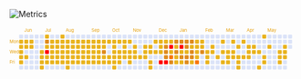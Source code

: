 ![Metrics](https://metrics.lecoq.io/moimhossain?template=classic&languages=1&introduction=1&gists=1&lines=1&activity=1&languages.colors=github&languages.threshold=0%25&introduction.title=true&activity.limit=5&activity.days=14&activity.filter=all&activity.visibility=all&activity.timestamps=false&config.timezone=Europe%2FAmsterdam)

<style>
    :root {
  --color-calendar-graph-day-bg: #dbe3f8;
  --color-calendar-graph-day-L1-bg: #e9b31e;
  --color-calendar-graph-day-L2-bg: #df8b1e;
  --color-calendar-graph-day-L3-bg: #f8760b;
  --color-calendar-graph-day-L4-bg: #ff0000;
}

rect.ContributionCalendar-day[data-level='0'] {
    fill: var(--color-calendar-graph-day-bg);
}

rect.ContributionCalendar-day[data-level='1'] {
    fill: var(--color-calendar-graph-day-L1-bg);
}

rect.ContributionCalendar-day[data-level='2'] {
    fill: var(--color-calendar-graph-day-L2-bg);
}

rect.ContributionCalendar-day[data-level='3'] {
    fill: var(--color-calendar-graph-day-L3-bg);
}

rect.ContributionCalendar-day[data-level='4'] {
    fill: var(--color-calendar-graph-day-L4-bg);
}

.calendar .width-full > .float-left {
    display: none;
}

.calendar {
    font-family: Helvetica, arial;
    border: 1px solid #c20202;
    border-radius: 3px;
    min-height: 243px;
    text-align: center;
    margin: 0 auto;
}

.calendar-graph text.wday,
.calendar-graph text.month {
    font-size: 10px;
    fill: rgb(255, 0, 0);
}

.contrib-legend {
    text-align: right;
    padding: 0 14px 10px 0;
    display: inline-block;
    float: right;
}

.contrib-legend .legend {
    display: inline-block;
    list-style: none;
    margin: 0 5px;
    position: relative;
    bottom: -1px;
    padding: 0;
}

.contrib-legend .legend li {
    display: inline-block;
    width: 10px;
    height: 10px;
}

.text-small {
    font-size: 12px;
    color: #f80000;
}

.calendar-graph {
    padding: 5px 0 0;
    text-align: center;
}

.contrib-column {
    padding: 15px 0;
    text-align: center;
    border-left: 1px solid rgb(247, 1, 1);
    border-top: 1px solid rgb(255, 0, 0);
    font-size: 11px;
}

.contrib-column-first {
    border-left: 0;
}

.table-column {
    display: table-cell;
    width: 1%;
    padding-right: 10px;
    padding-left: 10px;
    vertical-align: top;
}

.contrib-number {
    font-weight: 300;
    line-height: 1.3em;
    font-size: 24px;
    display: block;
    color: rgb(248, 2, 2);
}

.calendar img.spinner {
    width: 70px;
    margin-top: 50px;
    min-height: 70px;
}

.monospace {
    text-align: center;
    color: rgb(236, 11, 11);
    font-family: monospace;
}

.monospace a {
    color: #1D75AB;
    text-decoration: none;
}

.contrib-footer {
    font-size: 11px;
    padding: 0 10px 12px;
    text-align: left;
    width: 100%;
    box-sizing: border-box;
    height: 26px;
}

.left.text-muted {
    float: left;
    margin-left: 9px;
    color: #f10000;
}
.left.text-muted a {
    color: #4078c0;
    text-decoration: none;
}
.left.text-muted a:hover,
.monospace a:hover {
    text-decoration: underline;
}

h2.f4.text-normal.mb-3 {
    display: none;
}

.float-left.text-gray {
    float: left;
}
#user-activity-overview{
    display:none;
}

.day-tooltip {
    white-space: nowrap;
    position: absolute;
    z-index: 99999;
    padding: 10px;
    font-size: 12px;
    color: #959da5;
    text-align: center;
    background: rgba(0,0,0,.85);
    border-radius: 3px;
    display: none;
    pointer-events: none;
}
.day-tooltip strong {
    color: #dfe2e5;
}
.day-tooltip.is-visible {
    display: block;
}
.day-tooltip:after {
    position: absolute;
    bottom: -10px;
    left: 50%;
    width: 5px;
    height: 5px;
    box-sizing: border-box;
    margin: 0 0 0 -5px;
    content: " ";
    border: 5px solid transparent;
    border-top-color: rgba(0,0,0,.85)
}

text.ContributionCalendar-label {
    fill: rgb(228, 156, 0);
    font-size: 11px;
}
</style>
<svg width="100%" class="js-calendar-graph-svg" viewBox="0 0 722 112">
    <g transform="translate(10, 20)" data-hydro-click="{&quot;event_type&quot;:&quot;user_profile.click&quot;,&quot;payload&quot;:{&quot;profile_user_id&quot;:1510438,&quot;target&quot;:&quot;CONTRIBUTION_CALENDAR_SQUARE&quot;,&quot;user_id&quot;:null,&quot;originating_url&quot;:&quot;https://github.com/users/moimhossain/contributions&quot;}}" data-hydro-click-hmac="5998fb05690c9ad6bb61d2a71d0100ec7dace3de530f246fe4c9d3b004e5406b">
    <g transform="translate(0, 0)">
    <rect width="10" height="10" x="14" y="0" class="ContributionCalendar-day" rx="2" ry="2" data-count="0" data-date="2020-05-31" data-level="0"></rect>
    <rect width="10" height="10" x="14" y="13" class="ContributionCalendar-day" rx="2" ry="2" data-count="2" data-date="2020-06-01" data-level="1"></rect>
    <rect width="10" height="10" x="14" y="26" class="ContributionCalendar-day" rx="2" ry="2" data-count="3" data-date="2020-06-02" data-level="1"></rect>
    <rect width="10" height="10" x="14" y="39" class="ContributionCalendar-day" rx="2" ry="2" data-count="3" data-date="2020-06-03" data-level="1"></rect>
    <rect width="10" height="10" x="14" y="52" class="ContributionCalendar-day" rx="2" ry="2" data-count="2" data-date="2020-06-04" data-level="1"></rect>
    <rect width="10" height="10" x="14" y="65" class="ContributionCalendar-day" rx="2" ry="2" data-count="2" data-date="2020-06-05" data-level="1"></rect>
    <rect width="10" height="10" x="14" y="78" class="ContributionCalendar-day" rx="2" ry="2" data-count="0" data-date="2020-06-06" data-level="0"></rect>
    </g>
    <g transform="translate(14, 0)">
    <rect width="10" height="10" x="13" y="0" class="ContributionCalendar-day" rx="2" ry="2" data-count="0" data-date="2020-06-07" data-level="0"></rect>
    <rect width="10" height="10" x="13" y="13" class="ContributionCalendar-day" rx="2" ry="2" data-count="6" data-date="2020-06-08" data-level="1"></rect>
    <rect width="10" height="10" x="13" y="26" class="ContributionCalendar-day" rx="2" ry="2" data-count="49" data-date="2020-06-09" data-level="1"></rect>
    <rect width="10" height="10" x="13" y="39" class="ContributionCalendar-day" rx="2" ry="2" data-count="0" data-date="2020-06-10" data-level="0"></rect>
    <rect width="10" height="10" x="13" y="52" class="ContributionCalendar-day" rx="2" ry="2" data-count="1" data-date="2020-06-11" data-level="1"></rect>
    <rect width="10" height="10" x="13" y="65" class="ContributionCalendar-day" rx="2" ry="2" data-count="0" data-date="2020-06-12" data-level="0"></rect>
    <rect width="10" height="10" x="13" y="78" class="ContributionCalendar-day" rx="2" ry="2" data-count="0" data-date="2020-06-13" data-level="0"></rect>
    </g>
    <g transform="translate(28, 0)">
    <rect width="10" height="10" x="12" y="0" class="ContributionCalendar-day" rx="2" ry="2" data-count="0" data-date="2020-06-14" data-level="0"></rect>
    <rect width="10" height="10" x="12" y="13" class="ContributionCalendar-day" rx="2" ry="2" data-count="7" data-date="2020-06-15" data-level="1"></rect>
    <rect width="10" height="10" x="12" y="26" class="ContributionCalendar-day" rx="2" ry="2" data-count="1" data-date="2020-06-16" data-level="1"></rect>
    <rect width="10" height="10" x="12" y="39" class="ContributionCalendar-day" rx="2" ry="2" data-count="0" data-date="2020-06-17" data-level="0"></rect>
    <rect width="10" height="10" x="12" y="52" class="ContributionCalendar-day" rx="2" ry="2" data-count="0" data-date="2020-06-18" data-level="0"></rect>
    <rect width="10" height="10" x="12" y="65" class="ContributionCalendar-day" rx="2" ry="2" data-count="0" data-date="2020-06-19" data-level="0"></rect>
    <rect width="10" height="10" x="12" y="78" class="ContributionCalendar-day" rx="2" ry="2" data-count="0" data-date="2020-06-20" data-level="0"></rect>
    </g>
    <g transform="translate(42, 0)">
    <rect width="10" height="10" x="11" y="0" class="ContributionCalendar-day" rx="2" ry="2" data-count="0" data-date="2020-06-21" data-level="0"></rect>
    <rect width="10" height="10" x="11" y="13" class="ContributionCalendar-day" rx="2" ry="2" data-count="0" data-date="2020-06-22" data-level="0"></rect>
    <rect width="10" height="10" x="11" y="26" class="ContributionCalendar-day" rx="2" ry="2" data-count="0" data-date="2020-06-23" data-level="0"></rect>
    <rect width="10" height="10" x="11" y="39" class="ContributionCalendar-day" rx="2" ry="2" data-count="0" data-date="2020-06-24" data-level="0"></rect>
    <rect width="10" height="10" x="11" y="52" class="ContributionCalendar-day" rx="2" ry="2" data-count="0" data-date="2020-06-25" data-level="0"></rect>
    <rect width="10" height="10" x="11" y="65" class="ContributionCalendar-day" rx="2" ry="2" data-count="0" data-date="2020-06-26" data-level="0"></rect>
    <rect width="10" height="10" x="11" y="78" class="ContributionCalendar-day" rx="2" ry="2" data-count="0" data-date="2020-06-27" data-level="0"></rect>
    </g>
    <g transform="translate(56, 0)">
    <rect width="10" height="10" x="10" y="0" class="ContributionCalendar-day" rx="2" ry="2" data-count="0" data-date="2020-06-28" data-level="0"></rect>
    <rect width="10" height="10" x="10" y="13" class="ContributionCalendar-day" rx="2" ry="2" data-count="0" data-date="2020-06-29" data-level="0"></rect>
    <rect width="10" height="10" x="10" y="26" class="ContributionCalendar-day" rx="2" ry="2" data-count="0" data-date="2020-06-30" data-level="0"></rect>
    <rect width="10" height="10" x="10" y="39" class="ContributionCalendar-day" rx="2" ry="2" data-count="3" data-date="2020-07-01" data-level="1"></rect>
    <rect width="10" height="10" x="10" y="52" class="ContributionCalendar-day" rx="2" ry="2" data-count="1" data-date="2020-07-02" data-level="1"></rect>
    <rect width="10" height="10" x="10" y="65" class="ContributionCalendar-day" rx="2" ry="2" data-count="11" data-date="2020-07-03" data-level="1"></rect>
    <rect width="10" height="10" x="10" y="78" class="ContributionCalendar-day" rx="2" ry="2" data-count="1" data-date="2020-07-04" data-level="1"></rect>
    </g>
    <g transform="translate(70, 0)">
    <rect width="10" height="10" x="9" y="0" class="ContributionCalendar-day" rx="2" ry="2" data-count="1" data-date="2020-07-05" data-level="1"></rect>
    <rect width="10" height="10" x="9" y="13" class="ContributionCalendar-day" rx="2" ry="2" data-count="88" data-date="2020-07-06" data-level="2"></rect>
    <rect width="10" height="10" x="9" y="26" class="ContributionCalendar-day" rx="2" ry="2" data-count="25" data-date="2020-07-07" data-level="1"></rect>
    <rect width="10" height="10" x="9" y="39" class="ContributionCalendar-day" rx="2" ry="2" data-count="177" data-date="2020-07-08" data-level="4"></rect>
    <rect width="10" height="10" x="9" y="52" class="ContributionCalendar-day" rx="2" ry="2" data-count="8" data-date="2020-07-09" data-level="1"></rect>
    <rect width="10" height="10" x="9" y="65" class="ContributionCalendar-day" rx="2" ry="2" data-count="1" data-date="2020-07-10" data-level="1"></rect>
    <rect width="10" height="10" x="9" y="78" class="ContributionCalendar-day" rx="2" ry="2" data-count="0" data-date="2020-07-11" data-level="0"></rect>
    </g>
    <g transform="translate(84, 0)">
    <rect width="10" height="10" x="8" y="0" class="ContributionCalendar-day" rx="2" ry="2" data-count="0" data-date="2020-07-12" data-level="0"></rect>
    <rect width="10" height="10" x="8" y="13" class="ContributionCalendar-day" rx="2" ry="2" data-count="5" data-date="2020-07-13" data-level="1"></rect>
    <rect width="10" height="10" x="8" y="26" class="ContributionCalendar-day" rx="2" ry="2" data-count="1" data-date="2020-07-14" data-level="1"></rect>
    <rect width="10" height="10" x="8" y="39" class="ContributionCalendar-day" rx="2" ry="2" data-count="1" data-date="2020-07-15" data-level="1"></rect>
    <rect width="10" height="10" x="8" y="52" class="ContributionCalendar-day" rx="2" ry="2" data-count="1" data-date="2020-07-16" data-level="1"></rect>
    <rect width="10" height="10" x="8" y="65" class="ContributionCalendar-day" rx="2" ry="2" data-count="5" data-date="2020-07-17" data-level="1"></rect>
    <rect width="10" height="10" x="8" y="78" class="ContributionCalendar-day" rx="2" ry="2" data-count="0" data-date="2020-07-18" data-level="0"></rect>
    </g>
    <g transform="translate(98, 0)">
    <rect width="10" height="10" x="7" y="0" class="ContributionCalendar-day" rx="2" ry="2" data-count="0" data-date="2020-07-19" data-level="0"></rect>
    <rect width="10" height="10" x="7" y="13" class="ContributionCalendar-day" rx="2" ry="2" data-count="1" data-date="2020-07-20" data-level="1"></rect>
    <rect width="10" height="10" x="7" y="26" class="ContributionCalendar-day" rx="2" ry="2" data-count="1" data-date="2020-07-21" data-level="1"></rect>
    <rect width="10" height="10" x="7" y="39" class="ContributionCalendar-day" rx="2" ry="2" data-count="7" data-date="2020-07-22" data-level="1"></rect>
    <rect width="10" height="10" x="7" y="52" class="ContributionCalendar-day" rx="2" ry="2" data-count="2" data-date="2020-07-23" data-level="1"></rect>
    <rect width="10" height="10" x="7" y="65" class="ContributionCalendar-day" rx="2" ry="2" data-count="1" data-date="2020-07-24" data-level="1"></rect>
    <rect width="10" height="10" x="7" y="78" class="ContributionCalendar-day" rx="2" ry="2" data-count="0" data-date="2020-07-25" data-level="0"></rect>
    </g>
    <g transform="translate(112, 0)">
    <rect width="10" height="10" x="6" y="0" class="ContributionCalendar-day" rx="2" ry="2" data-count="1" data-date="2020-07-26" data-level="1"></rect>
    <rect width="10" height="10" x="6" y="13" class="ContributionCalendar-day" rx="2" ry="2" data-count="4" data-date="2020-07-27" data-level="1"></rect>
    <rect width="10" height="10" x="6" y="26" class="ContributionCalendar-day" rx="2" ry="2" data-count="2" data-date="2020-07-28" data-level="1"></rect>
    <rect width="10" height="10" x="6" y="39" class="ContributionCalendar-day" rx="2" ry="2" data-count="32" data-date="2020-07-29" data-level="1"></rect>
    <rect width="10" height="10" x="6" y="52" class="ContributionCalendar-day" rx="2" ry="2" data-count="38" data-date="2020-07-30" data-level="1"></rect>
    <rect width="10" height="10" x="6" y="65" class="ContributionCalendar-day" rx="2" ry="2" data-count="13" data-date="2020-07-31" data-level="1"></rect>
    <rect width="10" height="10" x="6" y="78" class="ContributionCalendar-day" rx="2" ry="2" data-count="0" data-date="2020-08-01" data-level="0"></rect>
    </g>
    <g transform="translate(126, 0)">
    <rect width="10" height="10" x="5" y="0" class="ContributionCalendar-day" rx="2" ry="2" data-count="0" data-date="2020-08-02" data-level="0"></rect>
    <rect width="10" height="10" x="5" y="13" class="ContributionCalendar-day" rx="2" ry="2" data-count="45" data-date="2020-08-03" data-level="1"></rect>
    <rect width="10" height="10" x="5" y="26" class="ContributionCalendar-day" rx="2" ry="2" data-count="31" data-date="2020-08-04" data-level="1"></rect>
    <rect width="10" height="10" x="5" y="39" class="ContributionCalendar-day" rx="2" ry="2" data-count="31" data-date="2020-08-05" data-level="1"></rect>
    <rect width="10" height="10" x="5" y="52" class="ContributionCalendar-day" rx="2" ry="2" data-count="28" data-date="2020-08-06" data-level="1"></rect>
    <rect width="10" height="10" x="5" y="65" class="ContributionCalendar-day" rx="2" ry="2" data-count="12" data-date="2020-08-07" data-level="1"></rect>
    <rect width="10" height="10" x="5" y="78" class="ContributionCalendar-day" rx="2" ry="2" data-count="4" data-date="2020-08-08" data-level="1"></rect>
    </g>
    <g transform="translate(140, 0)">
    <rect width="10" height="10" x="4" y="0" class="ContributionCalendar-day" rx="2" ry="2" data-count="0" data-date="2020-08-09" data-level="0"></rect>
    <rect width="10" height="10" x="4" y="13" class="ContributionCalendar-day" rx="2" ry="2" data-count="23" data-date="2020-08-10" data-level="1"></rect>
    <rect width="10" height="10" x="4" y="26" class="ContributionCalendar-day" rx="2" ry="2" data-count="12" data-date="2020-08-11" data-level="1"></rect>
    <rect width="10" height="10" x="4" y="39" class="ContributionCalendar-day" rx="2" ry="2" data-count="28" data-date="2020-08-12" data-level="1"></rect>
    <rect width="10" height="10" x="4" y="52" class="ContributionCalendar-day" rx="2" ry="2" data-count="31" data-date="2020-08-13" data-level="1"></rect>
    <rect width="10" height="10" x="4" y="65" class="ContributionCalendar-day" rx="2" ry="2" data-count="31" data-date="2020-08-14" data-level="1"></rect>
    <rect width="10" height="10" x="4" y="78" class="ContributionCalendar-day" rx="2" ry="2" data-count="0" data-date="2020-08-15" data-level="0"></rect>
    </g>
    <g transform="translate(154, 0)">
    <rect width="10" height="10" x="3" y="0" class="ContributionCalendar-day" rx="2" ry="2" data-count="0" data-date="2020-08-16" data-level="0"></rect>
    <rect width="10" height="10" x="3" y="13" class="ContributionCalendar-day" rx="2" ry="2" data-count="34" data-date="2020-08-17" data-level="1"></rect>
    <rect width="10" height="10" x="3" y="26" class="ContributionCalendar-day" rx="2" ry="2" data-count="14" data-date="2020-08-18" data-level="1"></rect>
    <rect width="10" height="10" x="3" y="39" class="ContributionCalendar-day" rx="2" ry="2" data-count="12" data-date="2020-08-19" data-level="1"></rect>
    <rect width="10" height="10" x="3" y="52" class="ContributionCalendar-day" rx="2" ry="2" data-count="15" data-date="2020-08-20" data-level="1"></rect>
    <rect width="10" height="10" x="3" y="65" class="ContributionCalendar-day" rx="2" ry="2" data-count="15" data-date="2020-08-21" data-level="1"></rect>
    <rect width="10" height="10" x="3" y="78" class="ContributionCalendar-day" rx="2" ry="2" data-count="0" data-date="2020-08-22" data-level="0"></rect>
    </g>
    <g transform="translate(168, 0)">
    <rect width="10" height="10" x="2" y="0" class="ContributionCalendar-day" rx="2" ry="2" data-count="0" data-date="2020-08-23" data-level="0"></rect>
    <rect width="10" height="10" x="2" y="13" class="ContributionCalendar-day" rx="2" ry="2" data-count="14" data-date="2020-08-24" data-level="1"></rect>
    <rect width="10" height="10" x="2" y="26" class="ContributionCalendar-day" rx="2" ry="2" data-count="19" data-date="2020-08-25" data-level="1"></rect>
    <rect width="10" height="10" x="2" y="39" class="ContributionCalendar-day" rx="2" ry="2" data-count="11" data-date="2020-08-26" data-level="1"></rect>
    <rect width="10" height="10" x="2" y="52" class="ContributionCalendar-day" rx="2" ry="2" data-count="22" data-date="2020-08-27" data-level="1"></rect>
    <rect width="10" height="10" x="2" y="65" class="ContributionCalendar-day" rx="2" ry="2" data-count="13" data-date="2020-08-28" data-level="1"></rect>
    <rect width="10" height="10" x="2" y="78" class="ContributionCalendar-day" rx="2" ry="2" data-count="0" data-date="2020-08-29" data-level="0"></rect>
    </g>
    <g transform="translate(182, 0)">
    <rect width="10" height="10" x="1" y="0" class="ContributionCalendar-day" rx="2" ry="2" data-count="0" data-date="2020-08-30" data-level="0"></rect>
    <rect width="10" height="10" x="1" y="13" class="ContributionCalendar-day" rx="2" ry="2" data-count="14" data-date="2020-08-31" data-level="1"></rect>
    <rect width="10" height="10" x="1" y="26" class="ContributionCalendar-day" rx="2" ry="2" data-count="37" data-date="2020-09-01" data-level="1"></rect>
    <rect width="10" height="10" x="1" y="39" class="ContributionCalendar-day" rx="2" ry="2" data-count="13" data-date="2020-09-02" data-level="1"></rect>
    <rect width="10" height="10" x="1" y="52" class="ContributionCalendar-day" rx="2" ry="2" data-count="11" data-date="2020-09-03" data-level="1"></rect>
    <rect width="10" height="10" x="1" y="65" class="ContributionCalendar-day" rx="2" ry="2" data-count="23" data-date="2020-09-04" data-level="1"></rect>
    <rect width="10" height="10" x="1" y="78" class="ContributionCalendar-day" rx="2" ry="2" data-count="0" data-date="2020-09-05" data-level="0"></rect>
    </g>
    <g transform="translate(196, 0)">
    <rect width="10" height="10" x="0" y="0" class="ContributionCalendar-day" rx="2" ry="2" data-count="0" data-date="2020-09-06" data-level="0"></rect>
    <rect width="10" height="10" x="0" y="13" class="ContributionCalendar-day" rx="2" ry="2" data-count="8" data-date="2020-09-07" data-level="1"></rect>
    <rect width="10" height="10" x="0" y="26" class="ContributionCalendar-day" rx="2" ry="2" data-count="25" data-date="2020-09-08" data-level="1"></rect>
    <rect width="10" height="10" x="0" y="39" class="ContributionCalendar-day" rx="2" ry="2" data-count="18" data-date="2020-09-09" data-level="1"></rect>
    <rect width="10" height="10" x="0" y="52" class="ContributionCalendar-day" rx="2" ry="2" data-count="22" data-date="2020-09-10" data-level="1"></rect>
    <rect width="10" height="10" x="0" y="65" class="ContributionCalendar-day" rx="2" ry="2" data-count="9" data-date="2020-09-11" data-level="1"></rect>
    <rect width="10" height="10" x="0" y="78" class="ContributionCalendar-day" rx="2" ry="2" data-count="0" data-date="2020-09-12" data-level="0"></rect>
    </g>
    <g transform="translate(210, 0)">
    <rect width="10" height="10" x="-1" y="0" class="ContributionCalendar-day" rx="2" ry="2" data-count="0" data-date="2020-09-13" data-level="0"></rect>
    <rect width="10" height="10" x="-1" y="13" class="ContributionCalendar-day" rx="2" ry="2" data-count="14" data-date="2020-09-14" data-level="1"></rect>
    <rect width="10" height="10" x="-1" y="26" class="ContributionCalendar-day" rx="2" ry="2" data-count="12" data-date="2020-09-15" data-level="1"></rect>
    <rect width="10" height="10" x="-1" y="39" class="ContributionCalendar-day" rx="2" ry="2" data-count="23" data-date="2020-09-16" data-level="1"></rect>
    <rect width="10" height="10" x="-1" y="52" class="ContributionCalendar-day" rx="2" ry="2" data-count="23" data-date="2020-09-17" data-level="1"></rect>
    <rect width="10" height="10" x="-1" y="65" class="ContributionCalendar-day" rx="2" ry="2" data-count="8" data-date="2020-09-18" data-level="1"></rect>
    <rect width="10" height="10" x="-1" y="78" class="ContributionCalendar-day" rx="2" ry="2" data-count="0" data-date="2020-09-19" data-level="0"></rect>
    </g>
    <g transform="translate(224, 0)">
    <rect width="10" height="10" x="-2" y="0" class="ContributionCalendar-day" rx="2" ry="2" data-count="0" data-date="2020-09-20" data-level="0"></rect>
    <rect width="10" height="10" x="-2" y="13" class="ContributionCalendar-day" rx="2" ry="2" data-count="14" data-date="2020-09-21" data-level="1"></rect>
    <rect width="10" height="10" x="-2" y="26" class="ContributionCalendar-day" rx="2" ry="2" data-count="15" data-date="2020-09-22" data-level="1"></rect>
    <rect width="10" height="10" x="-2" y="39" class="ContributionCalendar-day" rx="2" ry="2" data-count="69" data-date="2020-09-23" data-level="2"></rect>
    <rect width="10" height="10" x="-2" y="52" class="ContributionCalendar-day" rx="2" ry="2" data-count="21" data-date="2020-09-24" data-level="1"></rect>
    <rect width="10" height="10" x="-2" y="65" class="ContributionCalendar-day" rx="2" ry="2" data-count="22" data-date="2020-09-25" data-level="1"></rect>
    <rect width="10" height="10" x="-2" y="78" class="ContributionCalendar-day" rx="2" ry="2" data-count="0" data-date="2020-09-26" data-level="0"></rect>
    </g>
    <g transform="translate(238, 0)">
    <rect width="10" height="10" x="-3" y="0" class="ContributionCalendar-day" rx="2" ry="2" data-count="0" data-date="2020-09-27" data-level="0"></rect>
    <rect width="10" height="10" x="-3" y="13" class="ContributionCalendar-day" rx="2" ry="2" data-count="14" data-date="2020-09-28" data-level="1"></rect>
    <rect width="10" height="10" x="-3" y="26" class="ContributionCalendar-day" rx="2" ry="2" data-count="0" data-date="2020-09-29" data-level="0"></rect>
    <rect width="10" height="10" x="-3" y="39" class="ContributionCalendar-day" rx="2" ry="2" data-count="0" data-date="2020-09-30" data-level="0"></rect>
    <rect width="10" height="10" x="-3" y="52" class="ContributionCalendar-day" rx="2" ry="2" data-count="1" data-date="2020-10-01" data-level="1"></rect>
    <rect width="10" height="10" x="-3" y="65" class="ContributionCalendar-day" rx="2" ry="2" data-count="4" data-date="2020-10-02" data-level="1"></rect>
    <rect width="10" height="10" x="-3" y="78" class="ContributionCalendar-day" rx="2" ry="2" data-count="0" data-date="2020-10-03" data-level="0"></rect>
    </g>
    <g transform="translate(252, 0)">
    <rect width="10" height="10" x="-4" y="0" class="ContributionCalendar-day" rx="2" ry="2" data-count="0" data-date="2020-10-04" data-level="0"></rect>
    <rect width="10" height="10" x="-4" y="13" class="ContributionCalendar-day" rx="2" ry="2" data-count="3" data-date="2020-10-05" data-level="1"></rect>
    <rect width="10" height="10" x="-4" y="26" class="ContributionCalendar-day" rx="2" ry="2" data-count="3" data-date="2020-10-06" data-level="1"></rect>
    <rect width="10" height="10" x="-4" y="39" class="ContributionCalendar-day" rx="2" ry="2" data-count="5" data-date="2020-10-07" data-level="1"></rect>
    <rect width="10" height="10" x="-4" y="52" class="ContributionCalendar-day" rx="2" ry="2" data-count="8" data-date="2020-10-08" data-level="1"></rect>
    <rect width="10" height="10" x="-4" y="65" class="ContributionCalendar-day" rx="2" ry="2" data-count="6" data-date="2020-10-09" data-level="1"></rect>
    <rect width="10" height="10" x="-4" y="78" class="ContributionCalendar-day" rx="2" ry="2" data-count="3" data-date="2020-10-10" data-level="1"></rect>
    </g>
    <g transform="translate(266, 0)">
    <rect width="10" height="10" x="-5" y="0" class="ContributionCalendar-day" rx="2" ry="2" data-count="0" data-date="2020-10-11" data-level="0"></rect>
    <rect width="10" height="10" x="-5" y="13" class="ContributionCalendar-day" rx="2" ry="2" data-count="8" data-date="2020-10-12" data-level="1"></rect>
    <rect width="10" height="10" x="-5" y="26" class="ContributionCalendar-day" rx="2" ry="2" data-count="0" data-date="2020-10-13" data-level="0"></rect>
    <rect width="10" height="10" x="-5" y="39" class="ContributionCalendar-day" rx="2" ry="2" data-count="4" data-date="2020-10-14" data-level="1"></rect>
    <rect width="10" height="10" x="-5" y="52" class="ContributionCalendar-day" rx="2" ry="2" data-count="10" data-date="2020-10-15" data-level="1"></rect>
    <rect width="10" height="10" x="-5" y="65" class="ContributionCalendar-day" rx="2" ry="2" data-count="15" data-date="2020-10-16" data-level="1"></rect>
    <rect width="10" height="10" x="-5" y="78" class="ContributionCalendar-day" rx="2" ry="2" data-count="0" data-date="2020-10-17" data-level="0"></rect>
    </g>
    <g transform="translate(280, 0)">
    <rect width="10" height="10" x="-6" y="0" class="ContributionCalendar-day" rx="2" ry="2" data-count="0" data-date="2020-10-18" data-level="0"></rect>
    <rect width="10" height="10" x="-6" y="13" class="ContributionCalendar-day" rx="2" ry="2" data-count="2" data-date="2020-10-19" data-level="1"></rect>
    <rect width="10" height="10" x="-6" y="26" class="ContributionCalendar-day" rx="2" ry="2" data-count="8" data-date="2020-10-20" data-level="1"></rect>
    <rect width="10" height="10" x="-6" y="39" class="ContributionCalendar-day" rx="2" ry="2" data-count="3" data-date="2020-10-21" data-level="1"></rect>
    <rect width="10" height="10" x="-6" y="52" class="ContributionCalendar-day" rx="2" ry="2" data-count="1" data-date="2020-10-22" data-level="1"></rect>
    <rect width="10" height="10" x="-6" y="65" class="ContributionCalendar-day" rx="2" ry="2" data-count="0" data-date="2020-10-23" data-level="0"></rect>
    <rect width="10" height="10" x="-6" y="78" class="ContributionCalendar-day" rx="2" ry="2" data-count="0" data-date="2020-10-24" data-level="0"></rect>
    </g>
    <g transform="translate(294, 0)">
    <rect width="10" height="10" x="-7" y="0" class="ContributionCalendar-day" rx="2" ry="2" data-count="0" data-date="2020-10-25" data-level="0"></rect>
    <rect width="10" height="10" x="-7" y="13" class="ContributionCalendar-day" rx="2" ry="2" data-count="6" data-date="2020-10-26" data-level="1"></rect>
    <rect width="10" height="10" x="-7" y="26" class="ContributionCalendar-day" rx="2" ry="2" data-count="0" data-date="2020-10-27" data-level="0"></rect>
    <rect width="10" height="10" x="-7" y="39" class="ContributionCalendar-day" rx="2" ry="2" data-count="1" data-date="2020-10-28" data-level="1"></rect>
    <rect width="10" height="10" x="-7" y="52" class="ContributionCalendar-day" rx="2" ry="2" data-count="3" data-date="2020-10-29" data-level="1"></rect>
    <rect width="10" height="10" x="-7" y="65" class="ContributionCalendar-day" rx="2" ry="2" data-count="1" data-date="2020-10-30" data-level="1"></rect>
    <rect width="10" height="10" x="-7" y="78" class="ContributionCalendar-day" rx="2" ry="2" data-count="0" data-date="2020-10-31" data-level="0"></rect>
    </g>
    <g transform="translate(308, 0)">
    <rect width="10" height="10" x="-8" y="0" class="ContributionCalendar-day" rx="2" ry="2" data-count="0" data-date="2020-11-01" data-level="0"></rect>
    <rect width="10" height="10" x="-8" y="13" class="ContributionCalendar-day" rx="2" ry="2" data-count="0" data-date="2020-11-02" data-level="0"></rect>
    <rect width="10" height="10" x="-8" y="26" class="ContributionCalendar-day" rx="2" ry="2" data-count="2" data-date="2020-11-03" data-level="1"></rect>
    <rect width="10" height="10" x="-8" y="39" class="ContributionCalendar-day" rx="2" ry="2" data-count="8" data-date="2020-11-04" data-level="1"></rect>
    <rect width="10" height="10" x="-8" y="52" class="ContributionCalendar-day" rx="2" ry="2" data-count="2" data-date="2020-11-05" data-level="1"></rect>
    <rect width="10" height="10" x="-8" y="65" class="ContributionCalendar-day" rx="2" ry="2" data-count="0" data-date="2020-11-06" data-level="0"></rect>
    <rect width="10" height="10" x="-8" y="78" class="ContributionCalendar-day" rx="2" ry="2" data-count="0" data-date="2020-11-07" data-level="0"></rect>
    </g>
    <g transform="translate(322, 0)">
    <rect width="10" height="10" x="-9" y="0" class="ContributionCalendar-day" rx="2" ry="2" data-count="0" data-date="2020-11-08" data-level="0"></rect>
    <rect width="10" height="10" x="-9" y="13" class="ContributionCalendar-day" rx="2" ry="2" data-count="0" data-date="2020-11-09" data-level="0"></rect>
    <rect width="10" height="10" x="-9" y="26" class="ContributionCalendar-day" rx="2" ry="2" data-count="0" data-date="2020-11-10" data-level="0"></rect>
    <rect width="10" height="10" x="-9" y="39" class="ContributionCalendar-day" rx="2" ry="2" data-count="0" data-date="2020-11-11" data-level="0"></rect>
    <rect width="10" height="10" x="-9" y="52" class="ContributionCalendar-day" rx="2" ry="2" data-count="2" data-date="2020-11-12" data-level="1"></rect>
    <rect width="10" height="10" x="-9" y="65" class="ContributionCalendar-day" rx="2" ry="2" data-count="0" data-date="2020-11-13" data-level="0"></rect>
    <rect width="10" height="10" x="-9" y="78" class="ContributionCalendar-day" rx="2" ry="2" data-count="0" data-date="2020-11-14" data-level="0"></rect>
    </g>
    <g transform="translate(336, 0)">
    <rect width="10" height="10" x="-10" y="0" class="ContributionCalendar-day" rx="2" ry="2" data-count="0" data-date="2020-11-15" data-level="0"></rect>
    <rect width="10" height="10" x="-10" y="13" class="ContributionCalendar-day" rx="2" ry="2" data-count="0" data-date="2020-11-16" data-level="0"></rect>
    <rect width="10" height="10" x="-10" y="26" class="ContributionCalendar-day" rx="2" ry="2" data-count="5" data-date="2020-11-17" data-level="1"></rect>
    <rect width="10" height="10" x="-10" y="39" class="ContributionCalendar-day" rx="2" ry="2" data-count="1" data-date="2020-11-18" data-level="1"></rect>
    <rect width="10" height="10" x="-10" y="52" class="ContributionCalendar-day" rx="2" ry="2" data-count="1" data-date="2020-11-19" data-level="1"></rect>
    <rect width="10" height="10" x="-10" y="65" class="ContributionCalendar-day" rx="2" ry="2" data-count="0" data-date="2020-11-20" data-level="0"></rect>
    <rect width="10" height="10" x="-10" y="78" class="ContributionCalendar-day" rx="2" ry="2" data-count="0" data-date="2020-11-21" data-level="0"></rect>
    </g>
    <g transform="translate(350, 0)">
    <rect width="10" height="10" x="-11" y="0" class="ContributionCalendar-day" rx="2" ry="2" data-count="0" data-date="2020-11-22" data-level="0"></rect>
    <rect width="10" height="10" x="-11" y="13" class="ContributionCalendar-day" rx="2" ry="2" data-count="0" data-date="2020-11-23" data-level="0"></rect>
    <rect width="10" height="10" x="-11" y="26" class="ContributionCalendar-day" rx="2" ry="2" data-count="2" data-date="2020-11-24" data-level="1"></rect>
    <rect width="10" height="10" x="-11" y="39" class="ContributionCalendar-day" rx="2" ry="2" data-count="37" data-date="2020-11-25" data-level="1"></rect>
    <rect width="10" height="10" x="-11" y="52" class="ContributionCalendar-day" rx="2" ry="2" data-count="0" data-date="2020-11-26" data-level="0"></rect>
    <rect width="10" height="10" x="-11" y="65" class="ContributionCalendar-day" rx="2" ry="2" data-count="2" data-date="2020-11-27" data-level="1"></rect>
    <rect width="10" height="10" x="-11" y="78" class="ContributionCalendar-day" rx="2" ry="2" data-count="1" data-date="2020-11-28" data-level="1"></rect>
    </g>
    <g transform="translate(364, 0)">
    <rect width="10" height="10" x="-12" y="0" class="ContributionCalendar-day" rx="2" ry="2" data-count="0" data-date="2020-11-29" data-level="0"></rect>
    <rect width="10" height="10" x="-12" y="13" class="ContributionCalendar-day" rx="2" ry="2" data-count="2" data-date="2020-11-30" data-level="1"></rect>
    <rect width="10" height="10" x="-12" y="26" class="ContributionCalendar-day" rx="2" ry="2" data-count="0" data-date="2020-12-01" data-level="0"></rect>
    <rect width="10" height="10" x="-12" y="39" class="ContributionCalendar-day" rx="2" ry="2" data-count="1" data-date="2020-12-02" data-level="1"></rect>
    <rect width="10" height="10" x="-12" y="52" class="ContributionCalendar-day" rx="2" ry="2" data-count="0" data-date="2020-12-03" data-level="0"></rect>
    <rect width="10" height="10" x="-12" y="65" class="ContributionCalendar-day" rx="2" ry="2" data-count="0" data-date="2020-12-04" data-level="0"></rect>
    <rect width="10" height="10" x="-12" y="78" class="ContributionCalendar-day" rx="2" ry="2" data-count="0" data-date="2020-12-05" data-level="0"></rect>
    </g>
    <g transform="translate(378, 0)">
    <rect width="10" height="10" x="-13" y="0" class="ContributionCalendar-day" rx="2" ry="2" data-count="0" data-date="2020-12-06" data-level="0"></rect>
    <rect width="10" height="10" x="-13" y="13" class="ContributionCalendar-day" rx="2" ry="2" data-count="1" data-date="2020-12-07" data-level="1"></rect>
    <rect width="10" height="10" x="-13" y="26" class="ContributionCalendar-day" rx="2" ry="2" data-count="5" data-date="2020-12-08" data-level="1"></rect>
    <rect width="10" height="10" x="-13" y="39" class="ContributionCalendar-day" rx="2" ry="2" data-count="3" data-date="2020-12-09" data-level="1"></rect>
    <rect width="10" height="10" x="-13" y="52" class="ContributionCalendar-day" rx="2" ry="2" data-count="0" data-date="2020-12-10" data-level="0"></rect>
    <rect width="10" height="10" x="-13" y="65" class="ContributionCalendar-day" rx="2" ry="2" data-count="220" data-date="2020-12-11" data-level="4"></rect>
    <rect width="10" height="10" x="-13" y="78" class="ContributionCalendar-day" rx="2" ry="2" data-count="0" data-date="2020-12-12" data-level="0"></rect>
    </g>
    <g transform="translate(392, 0)">
    <rect width="10" height="10" x="-14" y="0" class="ContributionCalendar-day" rx="2" ry="2" data-count="0" data-date="2020-12-13" data-level="0"></rect>
    <rect width="10" height="10" x="-14" y="13" class="ContributionCalendar-day" rx="2" ry="2" data-count="30" data-date="2020-12-14" data-level="1"></rect>
    <rect width="10" height="10" x="-14" y="26" class="ContributionCalendar-day" rx="2" ry="2" data-count="91" data-date="2020-12-15" data-level="2"></rect>
    <rect width="10" height="10" x="-14" y="39" class="ContributionCalendar-day" rx="2" ry="2" data-count="88" data-date="2020-12-16" data-level="2"></rect>
    <rect width="10" height="10" x="-14" y="52" class="ContributionCalendar-day" rx="2" ry="2" data-count="89" data-date="2020-12-17" data-level="2"></rect>
    <rect width="10" height="10" x="-14" y="65" class="ContributionCalendar-day" rx="2" ry="2" data-count="254" data-date="2020-12-18" data-level="4"></rect>
    <rect width="10" height="10" x="-14" y="78" class="ContributionCalendar-day" rx="2" ry="2" data-count="0" data-date="2020-12-19" data-level="0"></rect>
    </g>
    <g transform="translate(406, 0)">
    <rect width="10" height="10" x="-15" y="0" class="ContributionCalendar-day" rx="2" ry="2" data-count="0" data-date="2020-12-20" data-level="0"></rect>
    <rect width="10" height="10" x="-15" y="13" class="ContributionCalendar-day" rx="2" ry="2" data-count="20" data-date="2020-12-21" data-level="1"></rect>
    <rect width="10" height="10" x="-15" y="26" class="ContributionCalendar-day" rx="2" ry="2" data-count="216" data-date="2020-12-22" data-level="4"></rect>
    <rect width="10" height="10" x="-15" y="39" class="ContributionCalendar-day" rx="2" ry="2" data-count="42" data-date="2020-12-23" data-level="1"></rect>
    <rect width="10" height="10" x="-15" y="52" class="ContributionCalendar-day" rx="2" ry="2" data-count="145" data-date="2020-12-24" data-level="3"></rect>
    <rect width="10" height="10" x="-15" y="65" class="ContributionCalendar-day" rx="2" ry="2" data-count="81" data-date="2020-12-25" data-level="2"></rect>
    <rect width="10" height="10" x="-15" y="78" class="ContributionCalendar-day" rx="2" ry="2" data-count="0" data-date="2020-12-26" data-level="0"></rect>
    </g>
    <g transform="translate(420, 0)">
    <rect width="10" height="10" x="-16" y="0" class="ContributionCalendar-day" rx="2" ry="2" data-count="0" data-date="2020-12-27" data-level="0"></rect>
    <rect width="10" height="10" x="-16" y="13" class="ContributionCalendar-day" rx="2" ry="2" data-count="66" data-date="2020-12-28" data-level="2"></rect>
    <rect width="10" height="10" x="-16" y="26" class="ContributionCalendar-day" rx="2" ry="2" data-count="33" data-date="2020-12-29" data-level="1"></rect>
    <rect width="10" height="10" x="-16" y="39" class="ContributionCalendar-day" rx="2" ry="2" data-count="100" data-date="2020-12-30" data-level="2"></rect>
    <rect width="10" height="10" x="-16" y="52" class="ContributionCalendar-day" rx="2" ry="2" data-count="20" data-date="2020-12-31" data-level="1"></rect>
    <rect width="10" height="10" x="-16" y="65" class="ContributionCalendar-day" rx="2" ry="2" data-count="32" data-date="2021-01-01" data-level="1"></rect>
    <rect width="10" height="10" x="-16" y="78" class="ContributionCalendar-day" rx="2" ry="2" data-count="0" data-date="2021-01-02" data-level="0"></rect>
    </g>
    <g transform="translate(434, 0)">
    <rect width="10" height="10" x="-17" y="0" class="ContributionCalendar-day" rx="2" ry="2" data-count="0" data-date="2021-01-03" data-level="0"></rect>
    <rect width="10" height="10" x="-17" y="13" class="ContributionCalendar-day" rx="2" ry="2" data-count="70" data-date="2021-01-04" data-level="2"></rect>
    <rect width="10" height="10" x="-17" y="26" class="ContributionCalendar-day" rx="2" ry="2" data-count="204" data-date="2021-01-05" data-level="4"></rect>
    <rect width="10" height="10" x="-17" y="39" class="ContributionCalendar-day" rx="2" ry="2" data-count="25" data-date="2021-01-06" data-level="1"></rect>
    <rect width="10" height="10" x="-17" y="52" class="ContributionCalendar-day" rx="2" ry="2" data-count="77" data-date="2021-01-07" data-level="2"></rect>
    <rect width="10" height="10" x="-17" y="65" class="ContributionCalendar-day" rx="2" ry="2" data-count="27" data-date="2021-01-08" data-level="1"></rect>
    <rect width="10" height="10" x="-17" y="78" class="ContributionCalendar-day" rx="2" ry="2" data-count="0" data-date="2021-01-09" data-level="0"></rect>
    </g>
    <g transform="translate(448, 0)">
    <rect width="10" height="10" x="-18" y="0" class="ContributionCalendar-day" rx="2" ry="2" data-count="0" data-date="2021-01-10" data-level="0"></rect>
    <rect width="10" height="10" x="-18" y="13" class="ContributionCalendar-day" rx="2" ry="2" data-count="81" data-date="2021-01-11" data-level="2"></rect>
    <rect width="10" height="10" x="-18" y="26" class="ContributionCalendar-day" rx="2" ry="2" data-count="105" data-date="2021-01-12" data-level="2"></rect>
    <rect width="10" height="10" x="-18" y="39" class="ContributionCalendar-day" rx="2" ry="2" data-count="54" data-date="2021-01-13" data-level="1"></rect>
    <rect width="10" height="10" x="-18" y="52" class="ContributionCalendar-day" rx="2" ry="2" data-count="101" data-date="2021-01-14" data-level="2"></rect>
    <rect width="10" height="10" x="-18" y="65" class="ContributionCalendar-day" rx="2" ry="2" data-count="79" data-date="2021-01-15" data-level="2"></rect>
    <rect width="10" height="10" x="-18" y="78" class="ContributionCalendar-day" rx="2" ry="2" data-count="0" data-date="2021-01-16" data-level="0"></rect>
    </g>
    <g transform="translate(462, 0)">
    <rect width="10" height="10" x="-19" y="0" class="ContributionCalendar-day" rx="2" ry="2" data-count="0" data-date="2021-01-17" data-level="0"></rect>
    <rect width="10" height="10" x="-19" y="13" class="ContributionCalendar-day" rx="2" ry="2" data-count="68" data-date="2021-01-18" data-level="2"></rect>
    <rect width="10" height="10" x="-19" y="26" class="ContributionCalendar-day" rx="2" ry="2" data-count="36" data-date="2021-01-19" data-level="1"></rect>
    <rect width="10" height="10" x="-19" y="39" class="ContributionCalendar-day" rx="2" ry="2" data-count="72" data-date="2021-01-20" data-level="2"></rect>
    <rect width="10" height="10" x="-19" y="52" class="ContributionCalendar-day" rx="2" ry="2" data-count="89" data-date="2021-01-21" data-level="2"></rect>
    <rect width="10" height="10" x="-19" y="65" class="ContributionCalendar-day" rx="2" ry="2" data-count="36" data-date="2021-01-22" data-level="1"></rect>
    <rect width="10" height="10" x="-19" y="78" class="ContributionCalendar-day" rx="2" ry="2" data-count="0" data-date="2021-01-23" data-level="0"></rect>
    </g>
    <g transform="translate(476, 0)">
    <rect width="10" height="10" x="-20" y="0" class="ContributionCalendar-day" rx="2" ry="2" data-count="0" data-date="2021-01-24" data-level="0"></rect>
    <rect width="10" height="10" x="-20" y="13" class="ContributionCalendar-day" rx="2" ry="2" data-count="33" data-date="2021-01-25" data-level="1"></rect>
    <rect width="10" height="10" x="-20" y="26" class="ContributionCalendar-day" rx="2" ry="2" data-count="27" data-date="2021-01-26" data-level="1"></rect>
    <rect width="10" height="10" x="-20" y="39" class="ContributionCalendar-day" rx="2" ry="2" data-count="27" data-date="2021-01-27" data-level="1"></rect>
    <rect width="10" height="10" x="-20" y="52" class="ContributionCalendar-day" rx="2" ry="2" data-count="34" data-date="2021-01-28" data-level="1"></rect>
    <rect width="10" height="10" x="-20" y="65" class="ContributionCalendar-day" rx="2" ry="2" data-count="122" data-date="2021-01-29" data-level="3"></rect>
    <rect width="10" height="10" x="-20" y="78" class="ContributionCalendar-day" rx="2" ry="2" data-count="0" data-date="2021-01-30" data-level="0"></rect>
    </g>
    <g transform="translate(490, 0)">
    <rect width="10" height="10" x="-21" y="0" class="ContributionCalendar-day" rx="2" ry="2" data-count="0" data-date="2021-01-31" data-level="0"></rect>
    <rect width="10" height="10" x="-21" y="13" class="ContributionCalendar-day" rx="2" ry="2" data-count="44" data-date="2021-02-01" data-level="1"></rect>
    <rect width="10" height="10" x="-21" y="26" class="ContributionCalendar-day" rx="2" ry="2" data-count="23" data-date="2021-02-02" data-level="1"></rect>
    <rect width="10" height="10" x="-21" y="39" class="ContributionCalendar-day" rx="2" ry="2" data-count="71" data-date="2021-02-03" data-level="2"></rect>
    <rect width="10" height="10" x="-21" y="52" class="ContributionCalendar-day" rx="2" ry="2" data-count="0" data-date="2021-02-04" data-level="0"></rect>
    <rect width="10" height="10" x="-21" y="65" class="ContributionCalendar-day" rx="2" ry="2" data-count="0" data-date="2021-02-05" data-level="0"></rect>
    <rect width="10" height="10" x="-21" y="78" class="ContributionCalendar-day" rx="2" ry="2" data-count="0" data-date="2021-02-06" data-level="0"></rect>
    </g>
    <g transform="translate(504, 0)">
    <rect width="10" height="10" x="-22" y="0" class="ContributionCalendar-day" rx="2" ry="2" data-count="0" data-date="2021-02-07" data-level="0"></rect>
    <rect width="10" height="10" x="-22" y="13" class="ContributionCalendar-day" rx="2" ry="2" data-count="0" data-date="2021-02-08" data-level="0"></rect>
    <rect width="10" height="10" x="-22" y="26" class="ContributionCalendar-day" rx="2" ry="2" data-count="0" data-date="2021-02-09" data-level="0"></rect>
    <rect width="10" height="10" x="-22" y="39" class="ContributionCalendar-day" rx="2" ry="2" data-count="1" data-date="2021-02-10" data-level="1"></rect>
    <rect width="10" height="10" x="-22" y="52" class="ContributionCalendar-day" rx="2" ry="2" data-count="2" data-date="2021-02-11" data-level="1"></rect>
    <rect width="10" height="10" x="-22" y="65" class="ContributionCalendar-day" rx="2" ry="2" data-count="1" data-date="2021-02-12" data-level="1"></rect>
    <rect width="10" height="10" x="-22" y="78" class="ContributionCalendar-day" rx="2" ry="2" data-count="0" data-date="2021-02-13" data-level="0"></rect>
    </g>
    <g transform="translate(518, 0)">
    <rect width="10" height="10" x="-23" y="0" class="ContributionCalendar-day" rx="2" ry="2" data-count="0" data-date="2021-02-14" data-level="0"></rect>
    <rect width="10" height="10" x="-23" y="13" class="ContributionCalendar-day" rx="2" ry="2" data-count="0" data-date="2021-02-15" data-level="0"></rect>
    <rect width="10" height="10" x="-23" y="26" class="ContributionCalendar-day" rx="2" ry="2" data-count="8" data-date="2021-02-16" data-level="1"></rect>
    <rect width="10" height="10" x="-23" y="39" class="ContributionCalendar-day" rx="2" ry="2" data-count="3" data-date="2021-02-17" data-level="1"></rect>
    <rect width="10" height="10" x="-23" y="52" class="ContributionCalendar-day" rx="2" ry="2" data-count="0" data-date="2021-02-18" data-level="0"></rect>
    <rect width="10" height="10" x="-23" y="65" class="ContributionCalendar-day" rx="2" ry="2" data-count="0" data-date="2021-02-19" data-level="0"></rect>
    <rect width="10" height="10" x="-23" y="78" class="ContributionCalendar-day" rx="2" ry="2" data-count="0" data-date="2021-02-20" data-level="0"></rect>
    </g>
    <g transform="translate(532, 0)">
    <rect width="10" height="10" x="-24" y="0" class="ContributionCalendar-day" rx="2" ry="2" data-count="0" data-date="2021-02-21" data-level="0"></rect>
    <rect width="10" height="10" x="-24" y="13" class="ContributionCalendar-day" rx="2" ry="2" data-count="0" data-date="2021-02-22" data-level="0"></rect>
    <rect width="10" height="10" x="-24" y="26" class="ContributionCalendar-day" rx="2" ry="2" data-count="0" data-date="2021-02-23" data-level="0"></rect>
    <rect width="10" height="10" x="-24" y="39" class="ContributionCalendar-day" rx="2" ry="2" data-count="0" data-date="2021-02-24" data-level="0"></rect>
    <rect width="10" height="10" x="-24" y="52" class="ContributionCalendar-day" rx="2" ry="2" data-count="11" data-date="2021-02-25" data-level="1"></rect>
    <rect width="10" height="10" x="-24" y="65" class="ContributionCalendar-day" rx="2" ry="2" data-count="0" data-date="2021-02-26" data-level="0"></rect>
    <rect width="10" height="10" x="-24" y="78" class="ContributionCalendar-day" rx="2" ry="2" data-count="0" data-date="2021-02-27" data-level="0"></rect>
    </g>
    <g transform="translate(546, 0)">
    <rect width="10" height="10" x="-25" y="0" class="ContributionCalendar-day" rx="2" ry="2" data-count="0" data-date="2021-02-28" data-level="0"></rect>
    <rect width="10" height="10" x="-25" y="13" class="ContributionCalendar-day" rx="2" ry="2" data-count="3" data-date="2021-03-01" data-level="1"></rect>
    <rect width="10" height="10" x="-25" y="26" class="ContributionCalendar-day" rx="2" ry="2" data-count="0" data-date="2021-03-02" data-level="0"></rect>
    <rect width="10" height="10" x="-25" y="39" class="ContributionCalendar-day" rx="2" ry="2" data-count="5" data-date="2021-03-03" data-level="1"></rect>
    <rect width="10" height="10" x="-25" y="52" class="ContributionCalendar-day" rx="2" ry="2" data-count="0" data-date="2021-03-04" data-level="0"></rect>
    <rect width="10" height="10" x="-25" y="65" class="ContributionCalendar-day" rx="2" ry="2" data-count="14" data-date="2021-03-05" data-level="1"></rect>
    <rect width="10" height="10" x="-25" y="78" class="ContributionCalendar-day" rx="2" ry="2" data-count="0" data-date="2021-03-06" data-level="0"></rect>
    </g>
    <g transform="translate(560, 0)">
    <rect width="10" height="10" x="-26" y="0" class="ContributionCalendar-day" rx="2" ry="2" data-count="0" data-date="2021-03-07" data-level="0"></rect>
    <rect width="10" height="10" x="-26" y="13" class="ContributionCalendar-day" rx="2" ry="2" data-count="0" data-date="2021-03-08" data-level="0"></rect>
    <rect width="10" height="10" x="-26" y="26" class="ContributionCalendar-day" rx="2" ry="2" data-count="0" data-date="2021-03-09" data-level="0"></rect>
    <rect width="10" height="10" x="-26" y="39" class="ContributionCalendar-day" rx="2" ry="2" data-count="3" data-date="2021-03-10" data-level="1"></rect>
    <rect width="10" height="10" x="-26" y="52" class="ContributionCalendar-day" rx="2" ry="2" data-count="7" data-date="2021-03-11" data-level="1"></rect>
    <rect width="10" height="10" x="-26" y="65" class="ContributionCalendar-day" rx="2" ry="2" data-count="8" data-date="2021-03-12" data-level="1"></rect>
    <rect width="10" height="10" x="-26" y="78" class="ContributionCalendar-day" rx="2" ry="2" data-count="0" data-date="2021-03-13" data-level="0"></rect>
    </g>
    <g transform="translate(574, 0)">
    <rect width="10" height="10" x="-27" y="0" class="ContributionCalendar-day" rx="2" ry="2" data-count="0" data-date="2021-03-14" data-level="0"></rect>
    <rect width="10" height="10" x="-27" y="13" class="ContributionCalendar-day" rx="2" ry="2" data-count="8" data-date="2021-03-15" data-level="1"></rect>
    <rect width="10" height="10" x="-27" y="26" class="ContributionCalendar-day" rx="2" ry="2" data-count="0" data-date="2021-03-16" data-level="0"></rect>
    <rect width="10" height="10" x="-27" y="39" class="ContributionCalendar-day" rx="2" ry="2" data-count="6" data-date="2021-03-17" data-level="1"></rect>
    <rect width="10" height="10" x="-27" y="52" class="ContributionCalendar-day" rx="2" ry="2" data-count="3" data-date="2021-03-18" data-level="1"></rect>
    <rect width="10" height="10" x="-27" y="65" class="ContributionCalendar-day" rx="2" ry="2" data-count="0" data-date="2021-03-19" data-level="0"></rect>
    <rect width="10" height="10" x="-27" y="78" class="ContributionCalendar-day" rx="2" ry="2" data-count="0" data-date="2021-03-20" data-level="0"></rect>
    </g>
    <g transform="translate(588, 0)">
    <rect width="10" height="10" x="-28" y="0" class="ContributionCalendar-day" rx="2" ry="2" data-count="0" data-date="2021-03-21" data-level="0"></rect>
    <rect width="10" height="10" x="-28" y="13" class="ContributionCalendar-day" rx="2" ry="2" data-count="0" data-date="2021-03-22" data-level="0"></rect>
    <rect width="10" height="10" x="-28" y="26" class="ContributionCalendar-day" rx="2" ry="2" data-count="6" data-date="2021-03-23" data-level="1"></rect>
    <rect width="10" height="10" x="-28" y="39" class="ContributionCalendar-day" rx="2" ry="2" data-count="0" data-date="2021-03-24" data-level="0"></rect>
    <rect width="10" height="10" x="-28" y="52" class="ContributionCalendar-day" rx="2" ry="2" data-count="4" data-date="2021-03-25" data-level="1"></rect>
    <rect width="10" height="10" x="-28" y="65" class="ContributionCalendar-day" rx="2" ry="2" data-count="2" data-date="2021-03-26" data-level="1"></rect>
    <rect width="10" height="10" x="-28" y="78" class="ContributionCalendar-day" rx="2" ry="2" data-count="1" data-date="2021-03-27" data-level="1"></rect>
    </g>
    <g transform="translate(602, 0)">
    <rect width="10" height="10" x="-29" y="0" class="ContributionCalendar-day" rx="2" ry="2" data-count="0" data-date="2021-03-28" data-level="0"></rect>
    <rect width="10" height="10" x="-29" y="13" class="ContributionCalendar-day" rx="2" ry="2" data-count="6" data-date="2021-03-29" data-level="1"></rect>
    <rect width="10" height="10" x="-29" y="26" class="ContributionCalendar-day" rx="2" ry="2" data-count="0" data-date="2021-03-30" data-level="0"></rect>
    <rect width="10" height="10" x="-29" y="39" class="ContributionCalendar-day" rx="2" ry="2" data-count="0" data-date="2021-03-31" data-level="0"></rect>
    <rect width="10" height="10" x="-29" y="52" class="ContributionCalendar-day" rx="2" ry="2" data-count="4" data-date="2021-04-01" data-level="1"></rect>
    <rect width="10" height="10" x="-29" y="65" class="ContributionCalendar-day" rx="2" ry="2" data-count="0" data-date="2021-04-02" data-level="0"></rect>
    <rect width="10" height="10" x="-29" y="78" class="ContributionCalendar-day" rx="2" ry="2" data-count="0" data-date="2021-04-03" data-level="0"></rect>
    </g>
    <g transform="translate(616, 0)">
    <rect width="10" height="10" x="-30" y="0" class="ContributionCalendar-day" rx="2" ry="2" data-count="0" data-date="2021-04-04" data-level="0"></rect>
    <rect width="10" height="10" x="-30" y="13" class="ContributionCalendar-day" rx="2" ry="2" data-count="0" data-date="2021-04-05" data-level="0"></rect>
    <rect width="10" height="10" x="-30" y="26" class="ContributionCalendar-day" rx="2" ry="2" data-count="3" data-date="2021-04-06" data-level="1"></rect>
    <rect width="10" height="10" x="-30" y="39" class="ContributionCalendar-day" rx="2" ry="2" data-count="2" data-date="2021-04-07" data-level="1"></rect>
    <rect width="10" height="10" x="-30" y="52" class="ContributionCalendar-day" rx="2" ry="2" data-count="7" data-date="2021-04-08" data-level="1"></rect>
    <rect width="10" height="10" x="-30" y="65" class="ContributionCalendar-day" rx="2" ry="2" data-count="0" data-date="2021-04-09" data-level="0"></rect>
    <rect width="10" height="10" x="-30" y="78" class="ContributionCalendar-day" rx="2" ry="2" data-count="0" data-date="2021-04-10" data-level="0"></rect>
    </g>
    <g transform="translate(630, 0)">
    <rect width="10" height="10" x="-31" y="0" class="ContributionCalendar-day" rx="2" ry="2" data-count="0" data-date="2021-04-11" data-level="0"></rect>
    <rect width="10" height="10" x="-31" y="13" class="ContributionCalendar-day" rx="2" ry="2" data-count="0" data-date="2021-04-12" data-level="0"></rect>
    <rect width="10" height="10" x="-31" y="26" class="ContributionCalendar-day" rx="2" ry="2" data-count="3" data-date="2021-04-13" data-level="1"></rect>
    <rect width="10" height="10" x="-31" y="39" class="ContributionCalendar-day" rx="2" ry="2" data-count="1" data-date="2021-04-14" data-level="1"></rect>
    <rect width="10" height="10" x="-31" y="52" class="ContributionCalendar-day" rx="2" ry="2" data-count="0" data-date="2021-04-15" data-level="0"></rect>
    <rect width="10" height="10" x="-31" y="65" class="ContributionCalendar-day" rx="2" ry="2" data-count="0" data-date="2021-04-16" data-level="0"></rect>
    <rect width="10" height="10" x="-31" y="78" class="ContributionCalendar-day" rx="2" ry="2" data-count="0" data-date="2021-04-17" data-level="0"></rect>
    </g>
    <g transform="translate(644, 0)">
    <rect width="10" height="10" x="-32" y="0" class="ContributionCalendar-day" rx="2" ry="2" data-count="0" data-date="2021-04-18" data-level="0"></rect>
    <rect width="10" height="10" x="-32" y="13" class="ContributionCalendar-day" rx="2" ry="2" data-count="0" data-date="2021-04-19" data-level="0"></rect>
    <rect width="10" height="10" x="-32" y="26" class="ContributionCalendar-day" rx="2" ry="2" data-count="0" data-date="2021-04-20" data-level="0"></rect>
    <rect width="10" height="10" x="-32" y="39" class="ContributionCalendar-day" rx="2" ry="2" data-count="1" data-date="2021-04-21" data-level="1"></rect>
    <rect width="10" height="10" x="-32" y="52" class="ContributionCalendar-day" rx="2" ry="2" data-count="0" data-date="2021-04-22" data-level="0"></rect>
    <rect width="10" height="10" x="-32" y="65" class="ContributionCalendar-day" rx="2" ry="2" data-count="0" data-date="2021-04-23" data-level="0"></rect>
    <rect width="10" height="10" x="-32" y="78" class="ContributionCalendar-day" rx="2" ry="2" data-count="4" data-date="2021-04-24" data-level="1"></rect>
    </g>
    <g transform="translate(658, 0)">
    <rect width="10" height="10" x="-33" y="0" class="ContributionCalendar-day" rx="2" ry="2" data-count="1" data-date="2021-04-25" data-level="1"></rect>
    <rect width="10" height="10" x="-33" y="13" class="ContributionCalendar-day" rx="2" ry="2" data-count="0" data-date="2021-04-26" data-level="0"></rect>
    <rect width="10" height="10" x="-33" y="26" class="ContributionCalendar-day" rx="2" ry="2" data-count="0" data-date="2021-04-27" data-level="0"></rect>
    <rect width="10" height="10" x="-33" y="39" class="ContributionCalendar-day" rx="2" ry="2" data-count="0" data-date="2021-04-28" data-level="0"></rect>
    <rect width="10" height="10" x="-33" y="52" class="ContributionCalendar-day" rx="2" ry="2" data-count="1" data-date="2021-04-29" data-level="1"></rect>
    <rect width="10" height="10" x="-33" y="65" class="ContributionCalendar-day" rx="2" ry="2" data-count="2" data-date="2021-04-30" data-level="1"></rect>
    <rect width="10" height="10" x="-33" y="78" class="ContributionCalendar-day" rx="2" ry="2" data-count="0" data-date="2021-05-01" data-level="0"></rect>
    </g>
    <g transform="translate(672, 0)">
    <rect width="10" height="10" x="-34" y="0" class="ContributionCalendar-day" rx="2" ry="2" data-count="0" data-date="2021-05-02" data-level="0"></rect>
    <rect width="10" height="10" x="-34" y="13" class="ContributionCalendar-day" rx="2" ry="2" data-count="0" data-date="2021-05-03" data-level="0"></rect>
    <rect width="10" height="10" x="-34" y="26" class="ContributionCalendar-day" rx="2" ry="2" data-count="1" data-date="2021-05-04" data-level="1"></rect>
    <rect width="10" height="10" x="-34" y="39" class="ContributionCalendar-day" rx="2" ry="2" data-count="0" data-date="2021-05-05" data-level="0"></rect>
    <rect width="10" height="10" x="-34" y="52" class="ContributionCalendar-day" rx="2" ry="2" data-count="0" data-date="2021-05-06" data-level="0"></rect>
    <rect width="10" height="10" x="-34" y="65" class="ContributionCalendar-day" rx="2" ry="2" data-count="0" data-date="2021-05-07" data-level="0"></rect>
    <rect width="10" height="10" x="-34" y="78" class="ContributionCalendar-day" rx="2" ry="2" data-count="0" data-date="2021-05-08" data-level="0"></rect>
     </g>
    <g transform="translate(686, 0)">
    <rect width="10" height="10" x="-35" y="0" class="ContributionCalendar-day" rx="2" ry="2" data-count="0" data-date="2021-05-09" data-level="0"></rect>
    <rect width="10" height="10" x="-35" y="13" class="ContributionCalendar-day" rx="2" ry="2" data-count="0" data-date="2021-05-10" data-level="0"></rect>
    <rect width="10" height="10" x="-35" y="26" class="ContributionCalendar-day" rx="2" ry="2" data-count="0" data-date="2021-05-11" data-level="0"></rect>
    <rect width="10" height="10" x="-35" y="39" class="ContributionCalendar-day" rx="2" ry="2" data-count="0" data-date="2021-05-12" data-level="0"></rect>
    <rect width="10" height="10" x="-35" y="52" class="ContributionCalendar-day" rx="2" ry="2" data-count="0" data-date="2021-05-13" data-level="0"></rect>
    <rect width="10" height="10" x="-35" y="65" class="ContributionCalendar-day" rx="2" ry="2" data-count="0" data-date="2021-05-14" data-level="0"></rect>
    <rect width="10" height="10" x="-35" y="78" class="ContributionCalendar-day" rx="2" ry="2" data-count="0" data-date="2021-05-15" data-level="0"></rect>
    </g>
    <g transform="translate(700, 0)">
    <rect width="10" height="10" x="-36" y="0" class="ContributionCalendar-day" rx="2" ry="2" data-count="0" data-date="2021-05-16" data-level="0"></rect>
    <rect width="10" height="10" x="-36" y="13" class="ContributionCalendar-day" rx="2" ry="2" data-count="0" data-date="2021-05-17" data-level="0"></rect>
    <rect width="10" height="10" x="-36" y="26" class="ContributionCalendar-day" rx="2" ry="2" data-count="0" data-date="2021-05-18" data-level="0"></rect>
    <rect width="10" height="10" x="-36" y="39" class="ContributionCalendar-day" rx="2" ry="2" data-count="1" data-date="2021-05-19" data-level="1"></rect>
    <rect width="10" height="10" x="-36" y="52" class="ContributionCalendar-day" rx="2" ry="2" data-count="4" data-date="2021-05-20" data-level="1"></rect>
    <rect width="10" height="10" x="-36" y="65" class="ContributionCalendar-day" rx="2" ry="2" data-count="1" data-date="2021-05-21" data-level="1"></rect>
    <rect width="10" height="10" x="-36" y="78" class="ContributionCalendar-day" rx="2" ry="2" data-count="0" data-date="2021-05-22" data-level="0"></rect>
    </g>
    <g transform="translate(714, 0)">
    <rect width="10" height="10" x="-37" y="0" class="ContributionCalendar-day" rx="2" ry="2" data-count="0" data-date="2021-05-23" data-level="0"></rect>
    <rect width="10" height="10" x="-37" y="13" class="ContributionCalendar-day" rx="2" ry="2" data-count="0" data-date="2021-05-24" data-level="0"></rect>
    <rect width="10" height="10" x="-37" y="26" class="ContributionCalendar-day" rx="2" ry="2" data-count="2" data-date="2021-05-25" data-level="1"></rect>
    <rect width="10" height="10" x="-37" y="39" class="ContributionCalendar-day" rx="2" ry="2" data-count="4" data-date="2021-05-26" data-level="1"></rect>
    <rect width="10" height="10" x="-37" y="52" class="ContributionCalendar-day" rx="2" ry="2" data-count="2" data-date="2021-05-27" data-level="1"></rect>
    <rect width="10" height="10" x="-37" y="65" class="ContributionCalendar-day" rx="2" ry="2" data-count="0" data-date="2021-05-28" data-level="0"></rect>
    <rect width="10" height="10" x="-37" y="78" class="ContributionCalendar-day" rx="2" ry="2" data-count="0" data-date="2021-05-29" data-level="0"></rect>
    </g>
    <g transform="translate(728, 0)">
    <rect width="10" height="10" x="-38" y="0" class="ContributionCalendar-day" rx="2" ry="2" data-count="0" data-date="2021-05-30" data-level="0"></rect>
    <rect width="10" height="10" x="-38" y="13" class="ContributionCalendar-day" rx="2" ry="2" data-count="0" data-date="2021-05-31" data-level="0"></rect>
    <rect width="10" height="10" x="-38" y="26" class="ContributionCalendar-day" rx="2" ry="2" data-count="0" data-date="2021-06-01" data-level="0"></rect>
    </g>
    <text x="27" y="-7" class="ContributionCalendar-label">Jun</text>
    <text x="79" y="-7" class="ContributionCalendar-label">Jul</text>
    <text x="131" y="-7" class="ContributionCalendar-label">Aug</text>
    <text x="196" y="-7" class="ContributionCalendar-label">Sep</text>
    <text x="248" y="-7" class="ContributionCalendar-label">Oct</text>
    <text x="300" y="-7" class="ContributionCalendar-label">Nov</text>
    <text x="365" y="-7" class="ContributionCalendar-label">Dec</text>
    <text x="417" y="-7" class="ContributionCalendar-label">Jan</text>
    <text x="482" y="-7" class="ContributionCalendar-label">Feb</text>
    <text x="534" y="-7" class="ContributionCalendar-label">Mar</text>
    <text x="586" y="-7" class="ContributionCalendar-label">Apr</text>
    <text x="638" y="-7" class="ContributionCalendar-label">May</text>
    <text text-anchor="start" class="ContributionCalendar-label" dx="-10" dy="8" style="display: none;">Sun</text>
    <text text-anchor="start" class="ContributionCalendar-label" dx="-10" dy="22">Mon</text>
    <text text-anchor="start" class="ContributionCalendar-label" dx="-10" dy="32" style="display: none;">Tue</text>
    <text text-anchor="start" class="ContributionCalendar-label" dx="-10" dy="48">Wed</text>
    <text text-anchor="start" class="ContributionCalendar-label" dx="-10" dy="57" style="display: none;">Thu</text>
    <text text-anchor="start" class="ContributionCalendar-label" dx="-10" dy="73">Fri</text>
    <text text-anchor="start" class="ContributionCalendar-label" dx="-10" dy="81" style="display: none;">Sat</text>
    </g></svg>
